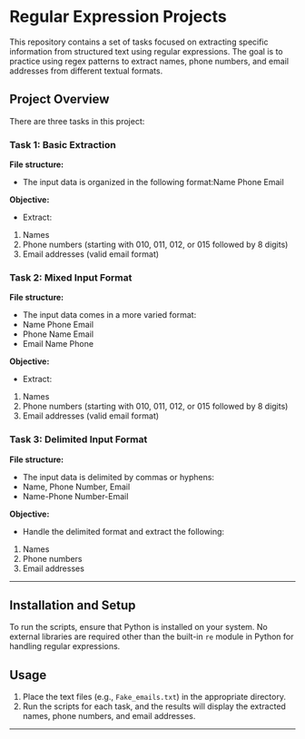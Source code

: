 # Regular Expression Projects

This repository contains a set of tasks focused on extracting specific information from structured text using regular expressions. The goal is to practice using regex patterns to extract names, phone numbers, and email addresses from different textual formats.

## Project Overview

There are three tasks in this project:

### Task 1: Basic Extraction

**File structure:**
- The input data is organized in the following format:Name Phone Email

**Objective:**
- Extract:
1. Names
2. Phone numbers (starting with 010, 011, 012, or 015 followed by 8 digits)
3. Email addresses (valid email format)

### Task 2: Mixed Input Format

**File structure:**
- The input data comes in a more varied format:
- Name Phone Email
- Phone Name Email
- Email Name Phone


**Objective:**
- Extract:
1. Names
2. Phone numbers (starting with 010, 011, 012, or 015 followed by 8 digits)
3. Email addresses (valid email format)
### Task 3: Delimited Input Format

**File structure:**
- The input data is delimited by commas or hyphens:
- Name, Phone Number, Email
- Name-Phone Number-Email

**Objective:**
- Handle the delimited format and extract the following:
1. Names
2. Phone numbers
3. Email addresses

---

## Installation and Setup

To run the scripts, ensure that Python is installed on your system. No external libraries are required other than the built-in `re` module in Python for handling regular expressions.

## Usage

1. Place the text files (e.g., `Fake_emails.txt`) in the appropriate directory.
2. Run the scripts for each task, and the results will display the extracted names, phone numbers, and email addresses.

---

